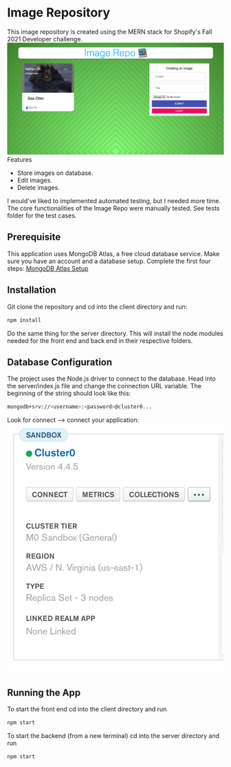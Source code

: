 # Image Repository

This image repository is created using the MERN stack for Shopify's Fall 2021 Developer challenge.
![App](/client/src/images/app_page.png?raw=true "Title")
Features
- Store images on database.
- Edit images.
- Delete images.

I would've liked to implemented automated testing, but I needed more time. The core functionalities of the Image Repo were manually tested. See tests folder for the test cases.

## Prerequisite 
This application uses MongoDB Atlas, a free cloud database service. Make sure you have an account and a database setup. Complete the first four steps:
[MongoDB Atlas Setup](https://docs.atlas.mongodb.com/getting-started/)

## Installation
Git clone the repository and cd into the client directory and run:

```bash
npm install
```
Do the same thing for the server directory. This will install the node modules needed for the front end and back end in their respective folders.

## Database Configuration
The project uses the Node.js driver to connect to the database. Head into the server/index.js file and change the connection URL variable. The beginning of the string should look like this:

```bash
mongodb+srv://<username>:<password>@cluster0...
```
Look for connect --> connect your application:
![MongoDB UI](/client/src/images/mongodb.png?raw=true "Title")

## Running the App
To start the front end cd into the client directory and run
```bash
npm start
```
To start the backend (from a new terminal) cd into the server directory and run
```bash
npm start
```